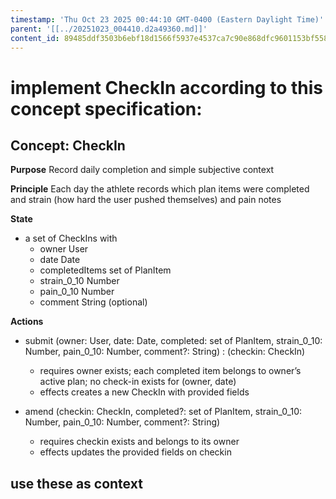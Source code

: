 ```yaml
---
timestamp: 'Thu Oct 23 2025 00:44:10 GMT-0400 (Eastern Daylight Time)'
parent: '[[../20251023_004410.d2a49360.md]]'
content_id: 89485ddf3503b6ebf18d1566f5937e4537ca7c90e868dfc9601153bf558dc29e
---
```


# implement CheckIn according to this concept specification:

## Concept: CheckIn

**Purpose** Record daily completion and simple subjective context

**Principle** Each day the athlete records which plan items were completed and strain (how hard the user pushed themselves) and pain notes

**State**

* a set of CheckIns with
  * owner User
  * date Date
  * completedItems set of PlanItem
  * strain\_0\_10 Number
  * pain\_0\_10 Number
  * comment String (optional)

**Actions**

* submit (owner: User, date: Date, completed: set of PlanItem, strain\_0\_10: Number, pain\_0\_10: Number, comment?: String) : (checkin: CheckIn)
  * requires owner exists; each completed item belongs to owner’s active plan; no check-in exists for (owner, date)
  * effects creates a new CheckIn with provided fields

* amend (checkin: CheckIn, completed?: set of PlanItem, strain\_0\_10: Number, pain\_0\_10: Number, comment?: String)
  * requires checkin exists and belongs to its owner
  * effects updates the provided fields on checkin

## use these as context
